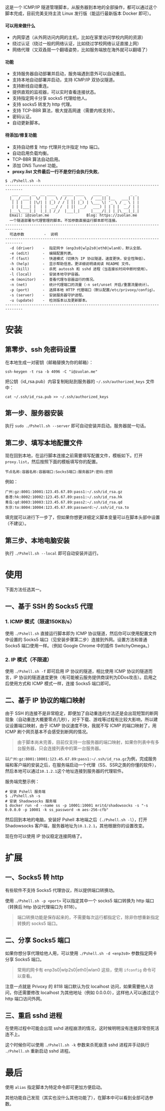 这是一个 ICMP/IP 隧道管理脚本，从服务器到本地的全部操作，都可以通过这个脚本完成，目前完美支持主流 Linux 发行版（能运行最新版本 Docker 即可）。

#### 可以用来做什么

* 内网穿透（从外网访问内网的主机，比如在家里访问学校内网的资源）
* 绕过认证（绕过一般的网络认证，比如绕过学校网络认证直接上网）
* 网络代理（又双叒叕一个翻墙姿势，比如服务端放在海外就可以翻墙了）

#### 功能

* 支持服务器自动部署并启动，服务端遇到意外可以自动重启。
* 支持本地自动部署并启动，支持 ICMP/IP 双协议隧道。
* 支持断线自动重连。
* 提供直观的监视器，可以实时查看连接状态。
* 支持指定网卡分享 socks5 代理给他人。
* 支持 socks5 转发为 http 代理。
* 支持 TCP-BBR 算法，极大提高网速（需要内核支持）。
* 密码认证。
* 自动更新脚本。

#### 待添加/修复功能

* 支持自动修复 http 代理并允许指定 http 端口。
* 自动启用负载均衡。
* TCP-BBR 算法自动启用。
* 添加 DNS Tunnel 功能。
* **proxy.list 文件最后一行不是空行会执行失败**。

```shell
$ ./Pshell.sh -h
------------------------------------------------------------------------------
   ___ ____ __  __ ____   _____ ____    ____  _          _ _ 
  |_ _/ ___|  \/  |  _ \ / /_ _|  _ \  / ___|| |__   ___| | |
   | | |   | |\/| | |_) / / | || |_) | \___ \| '_ \ / _ \ | |
   | | |___| |  | |  __/ /  | ||  __/   ___) | | | |  __/ | |
  |___\____|_|  |_|_| /_/  |___|_|     |____/|_| |_|\___|_|_|
  Email: i@zuolan.me                 Blog: https://zuolan.me
  一个隧道部署与代理管理的脚本。不加参数直接运行脚本即可连接。
------------------------------------------------------------------------------
  可选参数         -  说明
------------------------------------------------------------------------------
  -d (driver)    -  指定网卡（enp3s0|wlp2s0|eth0|wlan0），默认全部。
  -e (edit)      -  编辑配置列表。
  -f (fast)      -  快速模式（切换为 IP 协议隧道，速度更快，安全性降低）。
  -h (help)      -  显示帮助信息。更详细说明请阅读 README 文件。
  -k (kill)      -  杀死 autossh 和 sshd 进程（当连接长时间中断时使用）。
  -l (local)     -  安装本地守护容器。
  -m (monitor)   -  查看代理与容器运行的情况。
  -n (net)       -  统计代理端口的流量（-n set/unset 开启/重置流量统计）。
  -p (port)      -  选择本地 HTTP 代理端口（默认配置/etc/privoxy/config）。
  -s (server)    -  安装服务器守护进程。
  -u (update)    -  检测版本以及更新脚本。
------------------------------------------------------------------------------
```

# 安装

## 第零步、ssh 免密码设置

在本地生成一对密钥（邮箱替换为你的邮箱）：

```shell
ssh-keygen -t rsa -b 4096 -C "i@zuolan.me"
```

把公钥（id_rsa.pub）内容复制粘贴到服务器的 `~/.ssh/authorized_keys` 文件中：

```shell
cat ~/.ssh/id_rsa.pub >> ~/.ssh/authorized_keys
```

## 第一步、服务器安装

执行 `sudo ./Pshell.sh --server` 即可自动安装并启动。服务器就一句话。

## 第二步、填写本地配置文件

现在回到本地，在运行脚本连接之前需要填写配置文件，模板如下。打开 `proxy.list`，然后按照下面的模板填写你的配置。

```shell
节点名称:容器名称:容器端口:Socks5端口:服务器IP:密码:密钥
```

例如：

```shell
广州:gz:8001:10001:123.45.67.89:pass1:~/.ssh/id_rsa.gz
香港:hk:8002:10002:123.45.67.89:pass1:~/.ssh/id_rsa.hk
青岛:qd:8003:10003:123.45.67.89:pass2:~/.ssh/id_rsa.qd
东京:to:8004:10004:123.45.67.89:password:~/.ssh/id_rsa.to
```

填完就可以进行下一步了，但如果你想更详细定义脚本变量可以在脚本头部中设置（不建议）。

## 第三步、本地电脑安装

执行 `./Pshell.sh --local` 即可自动安装并运行。

# 使用

下面方法任选其一。

## 一、基于 SSH 的 Socks5 代理

### 1. ICMP 模式（限速150KB/s）

使用 `./Pshell.sh` 直接运行脚本即为 ICMP 协议隧道，然后你可以使用配置文件中设置的 Socks5 端口（见安装步骤第二步）连接到外网。设置方法和普通 Socks5 端口使用一样。（例如 Google Chrome 中的插件 SwitchyOmega。）

### 2. IP 模式（不限速）

使用 `./Pshell.sh -f` 即可启用 IP 协议的隧道，相比使用 ICMP 协议的隧道而言，IP 协议的隧道速度更快（有可能被云服务提供商误判为DDos攻击）。启用之后使用方式和 ICMP 模式一样，连接 Socks5 端口即可。

## 二、基于 IP 协议的端口映射

由于 SSH 的连接不是非常稳定，即便加了自动重连的方法还是会出现短暂的断网现象（自动重连大概要零点几秒），对于下载、游戏等过程有比较大影响，所以建议设置端口映射，由于 ICMP 协议速度不快，我就不写 ICMP 的端口映射了，用 ICMP 刷个网页基本不会感受到断网的情况。

> 由于脚本尚未完善，目前仅支持一台服务器的端口映射，如果你列表中有多台服务器，只会连接列表中的第一台服务器。

以`广州:gz:8001:10001:123.45.67.89:pass1:~/.ssh/id_rsa.gz`为例，完成服务端和客户端的安装之后，在服务端启动一个代理（SS、SSR之类的你懂的软件），然后本地可以通过`10.1.2.1`这个地址连接到服务器的代理软件。

服务端完整示例：

```shell
# 安装 Pshell 服务端
$ ./Pshell.sh -s
# 安装 Shadowsocks 服务端
$ docker run -d --name ss -p 10001:10001 mritd/shadowsocks -s "-s 0.0.0.0 -p 10001 -k ss_password -m aes-256-cfb"
```

然后回到本地的电脑，安装好 Pshell 本地端之后（`./Pshell.sh -l`），打开 Shadowsocks 客户端，服务器地址为`10.1.2.1`，其他根据你的设置改变。

现在你可以使用 IP 协议稳定连接网络了。

# 扩展

## 一、Socks5 转 http

有些软件不支持 Socks5 代理协议，所以提供端口转换功。

使用 `./Pshell.sh -p <port>` 可以指定其中一个 socks5 端口转换为 http 端口（转换后 http 协议代理端口为 8118）。

> 端口转换功能是保存起来的，不需要每次运行都指定它，除非你想重新指定转换的 socks5 端口。

## 二、分享 Socks5 端口

如果你想分享代理给他人用，可以使用 `./Pshell.sh -d <enp3s0>` 参数指定网卡分享 Socks5 端口。

> 常用的网卡有 enp3s0|wlp2s0|eth0|wlan0 这些，使用 `ifconfig` 命令可以查看。

注意一点就是 Privoxy 的 8118 端口默认为仅 localhost 访问，如果需要他人访问，你还需要修改 localhost 为其他地址（例如 0.0.0.0），这样他人可以通过这个 http 端口访问外网。

## 三、重启 sshd 进程

在使用过程中可能会出现 sshd 进程崩溃的情况，这时候明明没有连接异常但死活连不上。

这个时候你可以使用 `./Pshell.sh -k` 参数来杀死崩溃 sshd 进程并手动执行 `./Pshell.sh` 重新启动 sshd 进程。

# 最后

使用 `alias` 指定脚本为特定命令即可更加方便启动。

其他功能自己发现（其实也没什么其他功能了），在脚本中可以看到全部可选参数。